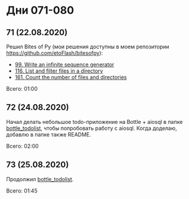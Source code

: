# Дни 071-080

## 71 (22.08.2020)

Решил Bites of Py (мои решения доступны в моем репозитории https://github.com/etoFlash/bitesofpy):

* [99. Write an infinite sequence generator](https://codechalleng.es/bites/99/)
* [116. List and filter files in a directory](https://codechalleng.es/bites/116/)
* [161. Count the number of files and directories](https://codechalleng.es/bites/161/)

Всего: 01:00

## 72 (24.08.2020)

Начал делать небольшое todo-приложение на Bottle + aiosql в папке [bottle_todolist](./bottle_todolist), чтобы попробовать работу с aiosql. Когда доделаю, добавлю в папке также README.

Всего: 02:00

## 73 (25.08.2020)

Продолжил [bottle_todolist](./bottle_todolist).

Всего: 01:45
